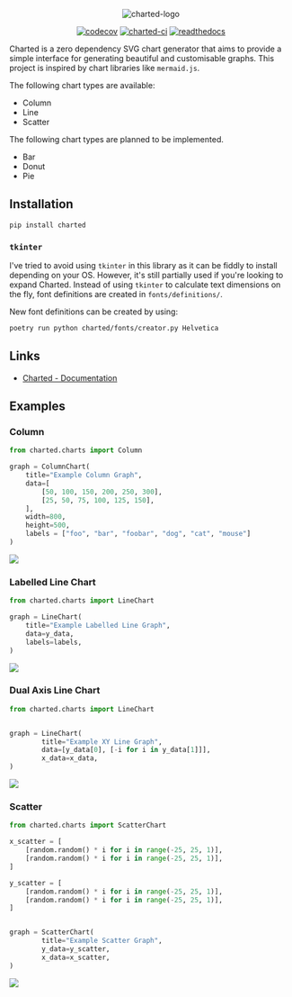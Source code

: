 <div style="text-align: center">

![charted-logo](https://github.com/marzukia/charted/blob/main/docs/_static/charted-logo.png?raw=true)

[![codecov](https://codecov.io/github/marzukia/charted/graph/badge.svg?token=X5HJF0R2FJ)](https://codecov.io/github/marzukia/charted) [![charted-ci](https://github.com/marzukia/charted/actions/workflows/ci.yml/badge.svg)](https://github.com/marzukia/charted/actions/workflows/ci.yml) [![readthedocs](https://readthedocs.org/projects/charted-py/badge/?version=latest)](https://charted-py.readthedocs.io/en/latest/?badge=latest)

</div>

Charted is a zero dependency SVG chart generator that aims to provide a simple interface for generating beautiful and customisable graphs. This project is inspired by chart libraries like `mermaid.js`.

The following chart types are available:

- Column
- Line
- Scatter

The following chart types are planned to be implemented.

- Bar
- Donut
- Pie

## Installation

```sh
pip install charted
```

### `tkinter`

I've tried to avoid using `tkinter` in this library as it can be fiddly to install depending on your OS. However, it's still partially used if you're looking to expand Charted. Instead of using `tkinter` to calculate text dimensions on the fly, font definitions are created in `fonts/definitions/`.

New font definitions can be created by using:

```sh
poetry run python charted/fonts/creator.py Helvetica
```

## Links

- [Charted - Documentation](https://charted-py.readthedocs.io/en/latest/genindex.html)

## Examples

### Column

```py
from charted.charts import Column

graph = ColumnChart(
    title="Example Column Graph",
    data=[
        [50, 100, 150, 200, 250, 300],
        [25, 50, 75, 100, 125, 150],
    ],
    width=800,
    height=500,
    labels = ["foo", "bar", "foobar", "dog", "cat", "mouse"]
)
```

![](https://raw.githubusercontent.com/marzukia/charted/main/docs/examples/column.svg)

### Labelled Line Chart

```py
from charted.charts import LineChart

graph = LineChart(
    title="Example Labelled Line Graph",
    data=y_data,
    labels=labels,
)
```

![](https://raw.githubusercontent.com/marzukia/charted/main/docs/examples/line.svg)

### Dual Axis Line Chart

```py
from charted.charts import LineChart


graph = LineChart(
        title="Example XY Line Graph",
        data=[y_data[0], [-i for i in y_data[1]]],
        x_data=x_data,
)
```

![](https://raw.githubusercontent.com/marzukia/charted/main/docs/examples/xy_line.svg)

### Scatter

```py
from charted.charts import ScatterChart

x_scatter = [
    [random.random() * i for i in range(-25, 25, 1)],
    [random.random() * i for i in range(-25, 25, 1)],
]

y_scatter = [
    [random.random() * i for i in range(-25, 25, 1)],
    [random.random() * i for i in range(-25, 25, 1)],
]


graph = ScatterChart(
        title="Example Scatter Graph",
        y_data=y_scatter,
        x_data=x_scatter,
)
```

![](https://raw.githubusercontent.com/marzukia/charted/main/docs/examples/scatter.svg)
